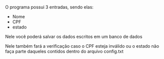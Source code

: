 O programa possui 3 entradas, sendo elas:

- Nome
- CPF
- estado

Nele você poderá salvar os dados escritos em um banco de dados

Nele também fará a verificação caso o CPF esteja inválido ou o estado não faça parte daqueles contidos dentro do arquivo config.txt
